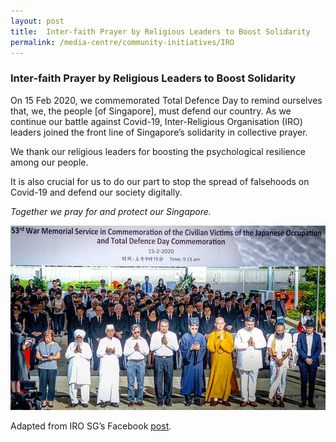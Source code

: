 ```yaml
---
layout: post
title:  Inter-faith Prayer by Religious Leaders to Boost Solidarity
permalink: /media-centre/community-initiatives/IRO
---
```


### Inter-faith Prayer by Religious Leaders to Boost Solidarity ### 

On 15 Feb 2020, we commemorated Total Defence Day to remind ourselves that, we, the people [of Singapore], must defend our country. As we continue our battle against Covid-19, Inter-Religious Organisation (IRO) leaders joined the front line of Singapore’s solidarity in collective prayer.

We thank our religious leaders for boosting the psychological resilience among our people.

It is also crucial for us to do our part to stop the spread of falsehoods on Covid-19 and defend our society digitally.

_Together we pray for and protect our Singapore._

![IRO](/images/IRO.jpg)

Adapted from IRO SG’s Facebook [post](https://www.sgunited.gov.sg/stories/community-initiatives/iros).
